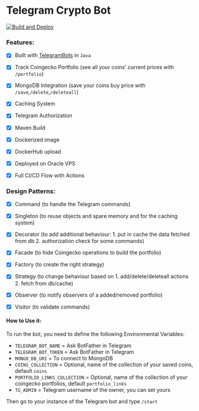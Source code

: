 # Telegram Crypto Bot

[![Build and Deploy](https://github.com/fedy97/telegram-crypto-bot/actions/workflows/deploy.yml/badge.svg)](https://github.com/fedy97/telegram-crypto-bot/actions/workflows/deploy.yml)

### Features:

- [x] Built with [TelegramBots](https://github.com/rubenlagus/TelegramBots) in `Java`
- [x] Track Coingecko Portfolio (see all your coins' current prices with `/portfolio`)
- [x] MongoDB Integration (save your coins buy price with `/save`,`/delete`,`/deleteall`)
- [x] Caching System
- [x] Telegram Authorization
- [x] Maven Build
- [x] Dockerized image
- [x] DockerHub upload
- [x] Deployed on Oracle VPS
- [x] Full CI/CD Flow with Actions


### Design Patterns:

- [x] Command (to handle the Telegram commands)
- [x] Singleton (to reuse objects and spare memory and for the caching system)
- [x] Decorator (to add additional behaviour: 1. put in cache the data fetched from db 2. authorization check for some commands)
- [x] Facade (to hide Coingecko operations to build the portfolio)
- [x] Factory (to create the right strategy)
- [x] Strategy (to change behaviour based on 1. add/delete/deleteall actions 2. fetch from db/cache)
- [x] Observer (to notify observers of a added/removed portfolio)
- [x] Visitor (to validate commands)


#### How to Use it:

To run the bot, you need to define the following Environmental Variables:

- `TELEGRAM_BOT_NAME` = Ask BotFather in Telegram
- `TELEGRAM_BOT_TOKEN` = Ask BotFather in Telegram
- `MONGO_DB_URI` = To connect to MongoDB
- `COINS_COLLECTION` = Optional, name of the collection of your saved coins, default `coins`
- `PORTFOLIO_LINKS_COLLECTION` = Optional, name of the collection of your coingecko portfolios, default `portfolio_links`
- `TG_ADMIN` = Telegram username of the owner, you can set yours

Then go to your instance of the Telegram bot and type `/start`
